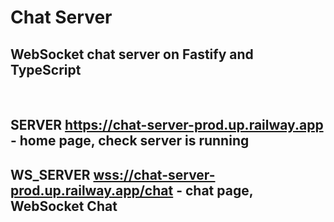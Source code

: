 # Chat Server

## WebSocket chat server on Fastify and TypeScript
<br />

<h2>SERVER <a href="https://chat-server-prod.up.railway.app" target="blank">https://chat-server-prod.up.railway.app</a> - home page, check server is running</h2>
<h2>WS_SERVER <a href="wss://chat-server-prod.up.railway.app/chat" target="blank">wss://chat-server-prod.up.railway.app/chat</a> - chat page, WebSocket Chat</h2>
